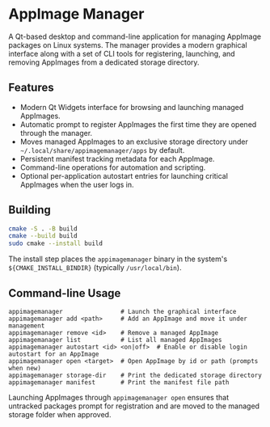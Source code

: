 # AppImage Manager

A Qt-based desktop and command-line application for managing AppImage packages on Linux systems. The manager provides a modern graphical interface along with a set of CLI tools for registering, launching, and removing AppImages from a dedicated storage directory.

## Features

- Modern Qt Widgets interface for browsing and launching managed AppImages.
- Automatic prompt to register AppImages the first time they are opened through the manager.
- Moves managed AppImages to an exclusive storage directory under `~/.local/share/appimagemanager/apps` by default.
- Persistent manifest tracking metadata for each AppImage.
- Command-line operations for automation and scripting.
- Optional per-application autostart entries for launching critical AppImages when the user logs in.

## Building

```bash
cmake -S . -B build
cmake --build build
sudo cmake --install build
```

The install step places the `appimagemanager` binary in the system's `${CMAKE_INSTALL_BINDIR}` (typically `/usr/local/bin`).

## Command-line Usage

```text
appimagemanager                # Launch the graphical interface
appimagemanager add <path>     # Add an AppImage and move it under management
appimagemanager remove <id>    # Remove a managed AppImage
appimagemanager list           # List all managed AppImages
appimagemanager autostart <id> <on|off>  # Enable or disable login autostart for an AppImage
appimagemanager open <target>  # Open AppImage by id or path (prompts when new)
appimagemanager storage-dir    # Print the dedicated storage directory
appimagemanager manifest       # Print the manifest file path
```

Launching AppImages through `appimagemanager open` ensures that untracked packages prompt for registration and are moved to the managed storage folder when approved.

